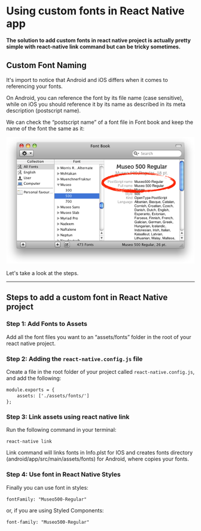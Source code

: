 # Using custom fonts in React Native app

__The solution to add custom fonts in react native project is actually pretty simple with react-native link command but can be tricky sometimes.__

## Custom Font Naming

It's import to notice that Android and iOS differs when it comes to referencing your fonts. 

On Android, you can reference the font by its file name (case sensitive), while on iOS you should reference it by its name as described in its meta description (postscript name).

We can check the “postscript name” of a font file in Font book and keep the name of the font the same as it:

<div style="text-align:center"><img src="../_images/font-book-postscript-font-name.png" width="606" alt="Screenshot of font book postcript font name" /></div>

Let's take a look at the steps.

---

## Steps to add a custom font in React Native project

### Step 1: Add Fonts to Assets

Add all the font files you want to an “assets/fonts” folder in the root of your react native project.

### Step 2: Adding the `react-native.config.js` file

Create a file in the root folder of your project called `react-native.config.js`, and add the following:

```
module.exports = {
    assets: ['./assets/fonts/']
};
```

### Step 3: Link assets using react native link

Run the following command in your terminal:

```
react-native link
```

Link command will links fonts in Info.plst for IOS and creates fonts directory (android/app/src/main/assets/fonts) for Android, where copies your fonts.

### Step 4: Use font in React Native Styles

Finally you can use font in styles:

```
fontFamily: "Museo500-Regular"
```

or, if you are using Styled Components:

```
font-family: "Museo500-Regular"
```



